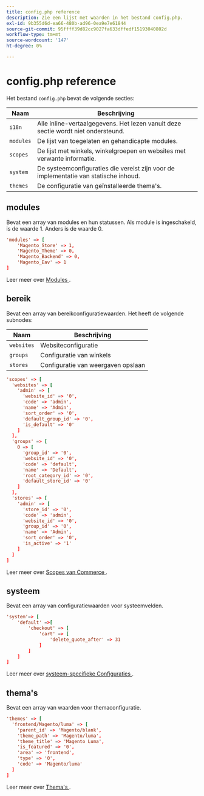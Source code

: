 ```yaml
---
title: config.php reference
description: Zie een lijst met waarden in het bestand config.php.
exl-id: 9b355d6d-ea66-480b-ad96-0ea9e7e61844
source-git-commit: 95ffff39d82cc9027fa633dffedf15193040802d
workflow-type: tm+mt
source-wordcount: '147'
ht-degree: 0%

---
```


# config.php reference

Het bestand `config.php` bevat de volgende secties:

| Naam | Beschrijving |
| --------- | -------------------|
| `i18n` | Alle inline-vertaalgegevens. Het lezen vanuit deze sectie wordt niet ondersteund. |
| `modules` | De lijst van toegelaten en gehandicapte modules. |
| `scopes` | De lijst met winkels, winkelgroepen en websites met verwante informatie. |
| `system` | De systeemconfiguraties die vereist zijn voor de implementatie van statische inhoud. |
| `themes` | De configuratie van geïnstalleerde thema&#39;s. |

## modules

Bevat een array van modules en hun statussen. Als module is ingeschakeld, is de waarde 1. Anders is de waarde 0.

```conf
'modules' => [
    'Magento_Store' => 1,
    'Magento_Theme' => 0,
    'Magento_Backend' => 0,
    'Magento_Eav' => 1
]
```

Leer meer over [ Modules ].

## bereik

Bevat een array van bereikconfiguratiewaarden. Het heeft de volgende subnodes:

| Naam | Beschrijving |
| ---------- | -----------------------------------|
| `websites` | Websiteconfiguratie |
| `groups` | Configuratie van winkels |
| `stores` | Configuratie van weergaven opslaan |

```conf
'scopes' => [
  'websites' => [
    'admin' => [
      'website_id' => '0',
      'code' => 'admin',
      'name' => 'Admin',
      'sort_order' => '0',
      'default_group_id' => '0',
      'is_default' => '0'
    ]
  ],
  'groups' => [
    0 => [
      'group_id' => '0',
      'website_id' => '0',
      'code' => 'default',
      'name' => 'Default',
      'root_category_id' => '0',
      'default_store_id' => '0'
    ]
  ],
  'stores' => [
    'admin' => [
      'store_id' => '0',
      'code' => 'admin',
      'website_id' => '0',
      'group_id' => '0',
      'name' => 'Admin',
      'sort_order' => '0',
      'is_active' => '1'
    ]
  ]
]
```

Leer meer over [ Scopes van Commerce ][scopes].

## systeem

Bevat een array van configuratiewaarden voor systeemvelden.

```conf
'system'=> [
    'default' =>[
        'checkout' => [
            'cart' => [
                'delete_quote_after' => 31
            ]
        ]
    ]
]
```

Leer meer over [ systeem-specifieke Configuraties ](config-reference-sens.md).

## thema&#39;s

Bevat een array van waarden voor themaconfiguratie.

```conf
'themes' => [
  'frontend/Magento/luma' => [
    'parent_id' => 'Magento/blank',
    'theme_path' => 'Magento/luma',
    'theme_title' => 'Magento Luma',
    'is_featured' => '0',
    'area' => 'frontend',
    'type' => '0',
    'code' => 'Magento/luma'
  ]
]
```

Leer meer over [ Thema&#39;s ].

<!-- link definitions -->

[Modules]: https://experienceleague.adobe.com/docs/commerce-learn/tutorials/backend-development/create-module.html?lang=nl-NL
[scopes]: https://experienceleague.adobe.com/docs/commerce-admin/start/setup/websites-stores-views.html?lang=nl-NL#scope-settings
[Thema&#39;s]: https://developer.adobe.com/commerce/frontend-core/guide/themes/create-storefront/
